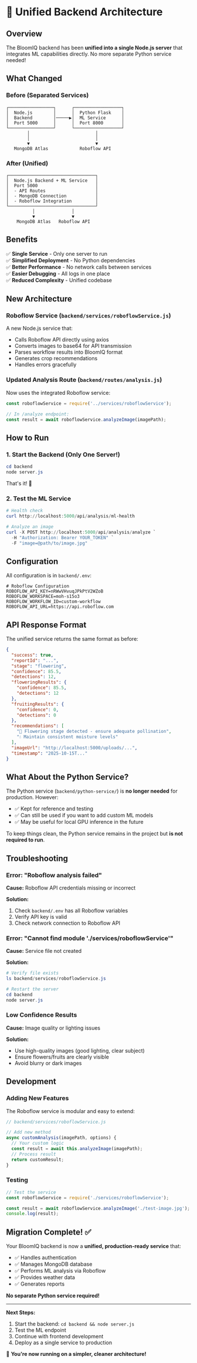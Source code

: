 # 🔗 Unified Backend Architecture

## Overview

The BloomIQ backend has been **unified into a single Node.js server** that integrates ML capabilities directly. No more separate Python service needed!

## What Changed

### Before (Separated Services)
```
┌─────────────────┐      ┌──────────────────┐
│  Node.js        │      │  Python Flask    │
│  Backend        │─────▶│  ML Service      │
│  Port 5000      │      │  Port 8000       │
└─────────────────┘      └──────────────────┘
        │                         │
        │                         │
        ▼                         ▼
   MongoDB Atlas            Roboflow API
```

### After (Unified)
```
┌─────────────────────────────────┐
│  Node.js Backend + ML Service   │
│  Port 5000                      │
│  - API Routes                   │
│  - MongoDB Connection           │
│  - Roboflow Integration         │
└─────────────────────────────────┘
          │              │
          ▼              ▼
    MongoDB Atlas   Roboflow API
```

## Benefits

✅ **Single Service** - Only one server to run  
✅ **Simplified Deployment** - No Python dependencies  
✅ **Better Performance** - No network calls between services  
✅ **Easier Debugging** - All logs in one place  
✅ **Reduced Complexity** - Unified codebase  

## New Architecture

### Roboflow Service (`backend/services/roboflowService.js`)

A new Node.js service that:
- Calls Roboflow API directly using axios
- Converts images to base64 for API transmission
- Parses workflow results into BloomIQ format
- Generates crop recommendations
- Handles errors gracefully

### Updated Analysis Route (`backend/routes/analysis.js`)

Now uses the integrated Roboflow service:
```javascript
const roboflowService = require('../services/roboflowService');

// In /analyze endpoint:
const result = await roboflowService.analyzeImage(imagePath);
```

## How to Run

### 1. Start the Backend (Only One Server!)

```powershell
cd backend
node server.js
```

That's it! 🎉

### 2. Test the ML Service

```powershell
# Health check
curl http://localhost:5000/api/analysis/ml-health

# Analyze an image
curl -X POST http://localhost:5000/api/analysis/analyze `
  -H "Authorization: Bearer YOUR_TOKEN" `
  -F "image=@path/to/image.jpg"
```

## Configuration

All configuration is in `backend/.env`:

```env
# Roboflow Configuration
ROBOFLOW_API_KEY=nRWwVHvuqJPkPtV2WZoB
ROBOFLOW_WORKSPACE=moh-s15o3
ROBOFLOW_WORKFLOW_ID=custom-workflow
ROBOFLOW_API_URL=https://api.roboflow.com
```

## API Response Format

The unified service returns the same format as before:

```json
{
  "success": true,
  "reportId": "...",
  "stage": "flowering",
  "confidence": 85.5,
  "detections": 12,
  "floweringResults": {
    "confidence": 85.5,
    "detections": 12
  },
  "fruitingResults": {
    "confidence": 0,
    "detections": 0
  },
  "recommendations": [
    "🌸 Flowering stage detected - ensure adequate pollination",
    "💧 Maintain consistent moisture levels"
  ],
  "imageUrl": "http://localhost:5000/uploads/...",
  "timestamp": "2025-10-15T..."
}
```

## What About the Python Service?

The Python service (`backend/python-service/`) is **no longer needed** for production. However:

- ✅ Kept for reference and testing
- ✅ Can still be used if you want to add custom ML models
- ✅ May be useful for local GPU inference in the future

To keep things clean, the Python service remains in the project but **is not required to run**.

## Troubleshooting

### Error: "Roboflow analysis failed"

**Cause:** Roboflow API credentials missing or incorrect

**Solution:**
1. Check `backend/.env` has all Roboflow variables
2. Verify API key is valid
3. Check network connection to Roboflow API

### Error: "Cannot find module './services/roboflowService'"

**Cause:** Service file not created

**Solution:**
```powershell
# Verify file exists
ls backend/services/roboflowService.js

# Restart the server
cd backend
node server.js
```

### Low Confidence Results

**Cause:** Image quality or lighting issues

**Solution:**
- Use high-quality images (good lighting, clear subject)
- Ensure flowers/fruits are clearly visible
- Avoid blurry or dark images

## Development

### Adding New Features

The Roboflow service is modular and easy to extend:

```javascript
// backend/services/roboflowService.js

// Add new method
async customAnalysis(imagePath, options) {
  // Your custom logic
  const result = await this.analyzeImage(imagePath);
  // Process result
  return customResult;
}
```

### Testing

```javascript
// Test the service
const roboflowService = require('./services/roboflowService');

const result = await roboflowService.analyzeImage('./test-image.jpg');
console.log(result);
```

## Migration Complete! ✅

Your BloomIQ backend is now a **unified, production-ready service** that:
- ✅ Handles authentication
- ✅ Manages MongoDB database
- ✅ Performs ML analysis via Roboflow
- ✅ Provides weather data
- ✅ Generates reports

**No separate Python service required!**

---

**Next Steps:**
1. Start the backend: `cd backend && node server.js`
2. Test the ML endpoint
3. Continue with frontend development
4. Deploy as a single service to production

🚀 **You're now running on a simpler, cleaner architecture!**
